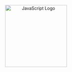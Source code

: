 <p align="center">
  <img src="upload.wikimedia.org/wikipedia/commons/thumb/6/6b/Python_logo_(icon_only).svg/640px-Python_logo_(icon_only).svg.png" alt="JavaScript Logo" width="200">
</p>
